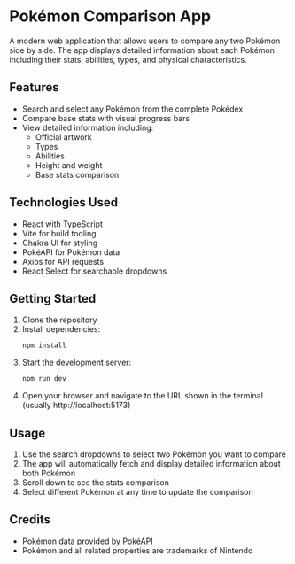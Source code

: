 # Pokémon Comparison App

A modern web application that allows users to compare any two Pokémon side by side. The app displays detailed information about each Pokémon including their stats, abilities, types, and physical characteristics.

## Features

- Search and select any Pokémon from the complete Pokédex
- Compare base stats with visual progress bars
- View detailed information including:
  - Official artwork
  - Types
  - Abilities
  - Height and weight
  - Base stats comparison

## Technologies Used

- React with TypeScript
- Vite for build tooling
- Chakra UI for styling
- PokéAPI for Pokémon data
- Axios for API requests
- React Select for searchable dropdowns

## Getting Started

1. Clone the repository
2. Install dependencies:
   ```bash
   npm install
   ```
3. Start the development server:
   ```bash
   npm run dev
   ```
4. Open your browser and navigate to the URL shown in the terminal (usually http://localhost:5173)

## Usage

1. Use the search dropdowns to select two Pokémon you want to compare
2. The app will automatically fetch and display detailed information about both Pokémon
3. Scroll down to see the stats comparison
4. Select different Pokémon at any time to update the comparison

## Credits

- Pokémon data provided by [PokéAPI](https://pokeapi.co/)
- Pokémon and all related properties are trademarks of Nintendo
